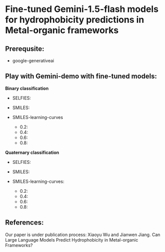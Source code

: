 # Fine-tuned Gemini-1.5-flash models for hydrophobicity predictions in Metal-organic frameworks

## Prerequsite:
- google-generativeai

## Play with Gemini-demo with fine-tuned models:

**Binary classification**
 -  SELFIES: 
 -  SMILES:
 -  SMILES-learning-curves
   
    - 0.2:
    - 0.4:
    - 0.6:
    - 0.8:

**Quaternary classification**
 -  SELFIES:
 -  SMILES:
 -  SMILES-learning-curves:
   
    - 0.2:
    - 0.4:
    - 0.6:
    - 0.8:

## References:
Our paper is under publication process:
Xiaoyu Wu and Jianwen Jiang. Can Large Language Models Predict Hydrophobicity in Metal-organic Frameworks?
